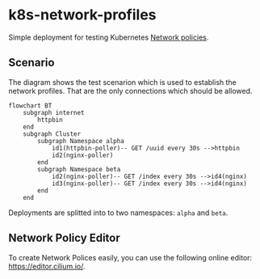 # k8s-network-profiles

Simple deployment for testing Kubernetes [Network policies](https://kubernetes.io/docs/concepts/services-networking/network-policies/).

## Scenario

The diagram shows the test scenarion which is used to establish the network profiles. That are the only connections which should be allowed.

```mermaid
flowchart BT
    subgraph internet
        httpbin
    end
    subgraph Cluster        
        subgraph Namespace alpha            
            id1(httpbin-poller)-- GET /uuid every 30s -->httpbin
            id2(nginx-poller)
        end
        subgraph Namespace beta
            id2(nginx-poller)-- GET /index every 30s -->id4(nginx)
            id3(nginx-poller)-- GET /index every 30s -->id4(nginx)
        end
    end
```

Deployments are splitted into to two namespaces: `alpha` and `beta`.

## Network Policy Editor

To create Network Polices easily, you can use the following online editor: <https://editor.cilium.io/>.